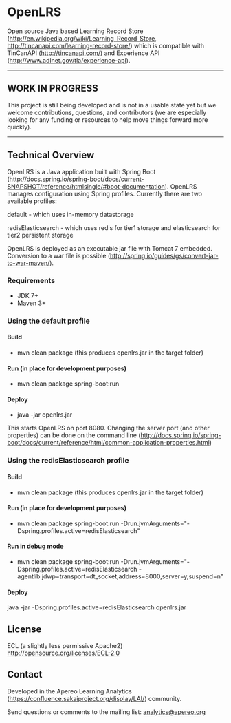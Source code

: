 OpenLRS
=======
Open source Java based Learning Record Store (http://en.wikipedia.org/wiki/Learning_Record_Store, http://tincanapi.com/learning-record-store/) which is compatible with TinCanAPI (http://tincanapi.com/) and Experience API (http://www.adlnet.gov/tla/experience-api).

*************************************************************************************
WORK IN PROGRESS
----------------
This project is still being developed and is not in a usable state yet but we welcome contributions, questions, and contributors (we are especially looking for any funding or resources to help move things forward more quickly).
*************************************************************************************
## Technical Overview
OpenLRS is a Java application built with Spring Boot (http://docs.spring.io/spring-boot/docs/current-SNAPSHOT/reference/htmlsingle/#boot-documentation). OpenLRS manages configuration using Spring profiles. Currently there are two available profiles:

default - which uses in-memory datastorage

redisElasticsearch - which uses redis for tier1 storage and elasticsearch for tier2 persistent storage

OpenLRS is deployed as an executable jar file with Tomcat 7 embedded. Conversion to a war file is possible (http://spring.io/guides/gs/convert-jar-to-war-maven/).

### Requirements
* JDK 7+
* Maven 3+

### Using the default profile
#### Build
* mvn clean package (this produces openlrs.jar in the target folder)

#### Run (in place for development purposes)
* mvn clean package spring-boot:run

#### Deploy
* java -jar openlrs.jar

This starts OpenLRS on port 8080. Changing the server port (and other properties) can be done on the command line (http://docs.spring.io/spring-boot/docs/current/reference/html/common-application-properties.html)

### Using the redisElasticsearch profile
#### Build
* mvn clean package (this produces openlrs.jar in the target folder)

#### Run (in place for development purposes)
* mvn clean package spring-boot:run -Drun.jvmArguments="-Dspring.profiles.active=redisElasticsearch"

#### Run in debug mode
* mvn clean package spring-boot:run -Drun.jvmArguments="-Dspring.profiles.active=redisElasticsearch -agentlib:jdwp=transport=dt_socket,address=8000,server=y,suspend=n"


#### Deploy
java -jar -Dspring.profiles.active=redisElasticsearch openlrs.jar

License
-------
ECL (a slightly less permissive Apache2)
http://opensource.org/licenses/ECL-2.0

Contact
-------
Developed in the Apereo Learning Analytics (https://confluence.sakaiproject.org/display/LAI/) community.

Send questions or comments to the mailing list: analytics@apereo.org
